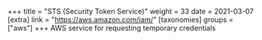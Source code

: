 +++
title = "STS (Security Token Service)"
weight = 33
date = 2021-03-07
[extra]
link = "https://aws.amazon.com/iam/"
[taxonomies]
groups = ["aws"]
+++
AWS service for requesting temporary credentials

